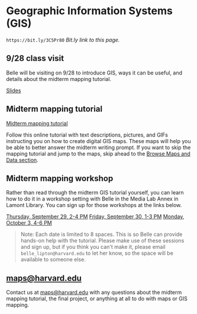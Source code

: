 # Geographic Information Systems (GIS)

`https://bit.ly/3C5Pr80`
*Bit.ly link to this page.*

## 9/28 class visit

Belle will be visiting on 9/28 to introduce GIS, ways it can be useful, and details about the midterm mapping tutorial. 

[Slides](https://harvardmapcollection.github.io/classes/gened1140/fall-2022/visit/)


## Midterm mapping tutorial 

[Midterm mapping tutorial](https://harvardmapcollection.github.io/classes/gened1140/fall-2022/assignment)

Follow this online tutorial with text descriptions, pictures, and GIFs instructing you on how to create digital GIS maps. These maps will help you be able to better answer the midterm writing prompt. If you want to skip the mapping tutorial and jump to the maps, skip ahead to the [Browse Maps and Data section](https://harvardmapcollection.github.io/classes/gened1140/fall-2022/assignment/).


## Midterm mapping workshop

Rather than read through the midterm GIS tutorial yourself, you can learn how to do it in a workshop setting with Belle in the Media Lab Annex in Lamont Library. You can sign up for those workshops at the links below.

[Thursday, September 29, 2-4 PM](https://www.eventbrite.com/e/gened-1140-gis-tutorial-tickets-420299606437)
[Friday, September 30, 1-3 PM](https://www.eventbrite.com/e/gened-1140-gis-tutorial-tickets-420302585347)
[Monday, October 3, 4-6 PM](https://www.eventbrite.com/e/gened-1140-gis-tutorial-tickets-420302715737)

> Note: Each date is limited to 8 spaces. This is so Belle can provide hands-on help with the tutorial. Please make use of these sessions and sign up, but if you think you can't make it, please email `belle_lipton@harvard.edu` to let her know, so the space will be available to someone else. 

## maps@harvard.edu

Contact us at maps@harvard.edu with any questions about the midterm mapping tutorial, the final project, or anything at all to do with maps or GIS mapping. 